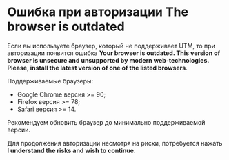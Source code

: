 # Ошибка при авторизации The browser is outdated

Если вы используете браузер, который не поддерживает UTM, то при авторизации появится ошибка **Your browser is outdated. This version of browser is unsecure and unsupported by modern web-technologies. Please, install the latest version of one of the listed browsers**.

Поддерживаемые браузеры:
* Google Chrome версия >= 90;
* Firefox версия >= 78;
* Safari версия >= 14.

Рекомендуем обновить браузер до минимально поддерживаемой версии.

Для продолжения авторизации несмотря на риски, потребуется нажать **I understand the risks and wish to continue**.
